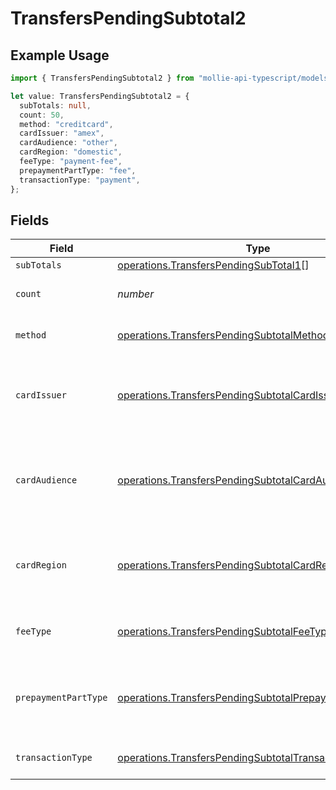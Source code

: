 # TransfersPendingSubtotal2

## Example Usage

```typescript
import { TransfersPendingSubtotal2 } from "mollie-api-typescript/models/operations";

let value: TransfersPendingSubtotal2 = {
  subTotals: null,
  count: 50,
  method: "creditcard",
  cardIssuer: "amex",
  cardAudience: "other",
  cardRegion: "domestic",
  feeType: "payment-fee",
  prepaymentPartType: "fee",
  transactionType: "payment",
};
```

## Fields

| Field                                                                                                                            | Type                                                                                                                             | Required                                                                                                                         | Description                                                                                                                      | Example                                                                                                                          |
| -------------------------------------------------------------------------------------------------------------------------------- | -------------------------------------------------------------------------------------------------------------------------------- | -------------------------------------------------------------------------------------------------------------------------------- | -------------------------------------------------------------------------------------------------------------------------------- | -------------------------------------------------------------------------------------------------------------------------------- |
| `subTotals`                                                                                                                      | [operations.TransfersPendingSubTotal1](../../models/operations/transferspendingsubtotal1.md)[]                                   | :heavy_minus_sign:                                                                                                               | N/A                                                                                                                              |                                                                                                                                  |
| `count`                                                                                                                          | *number*                                                                                                                         | :heavy_minus_sign:                                                                                                               | Number of transactions of this type                                                                                              | 50                                                                                                                               |
| `method`                                                                                                                         | [operations.TransfersPendingSubtotalMethod2](../../models/operations/transferspendingsubtotalmethod2.md)                         | :heavy_minus_sign:                                                                                                               | Payment type of the transactions                                                                                                 | creditcard                                                                                                                       |
| `cardIssuer`                                                                                                                     | [operations.TransfersPendingSubtotalCardIssuer2](../../models/operations/transferspendingsubtotalcardissuer2.md)                 | :heavy_minus_sign:                                                                                                               | In case of payments transactions with card, the card issuer will be available                                                    | amex                                                                                                                             |
| `cardAudience`                                                                                                                   | [operations.TransfersPendingSubtotalCardAudience2](../../models/operations/transferspendingsubtotalcardaudience2.md)             | :heavy_minus_sign:                                                                                                               | In case of payments trnsactions with card, the card audience will be available.                                                  | other                                                                                                                            |
| `cardRegion`                                                                                                                     | [operations.TransfersPendingSubtotalCardRegion2](../../models/operations/transferspendingsubtotalcardregion2.md)                 | :heavy_minus_sign:                                                                                                               | In case of payments transactions with card, the card region will be available.                                                   | domestic                                                                                                                         |
| `feeType`                                                                                                                        | [operations.TransfersPendingSubtotalFeeType2](../../models/operations/transferspendingsubtotalfeetype2.md)                       | :heavy_minus_sign:                                                                                                               | Present when the transaction represents a fee.                                                                                   | payment-fee                                                                                                                      |
| `prepaymentPartType`                                                                                                             | [operations.TransfersPendingSubtotalPrepaymentPartType2](../../models/operations/transferspendingsubtotalprepaymentparttype2.md) | :heavy_minus_sign:                                                                                                               | Prepayment part: fee itself, reimbursement, discount, VAT or rounding compensation.                                              | fee                                                                                                                              |
| `transactionType`                                                                                                                | [operations.TransfersPendingSubtotalTransactionType2](../../models/operations/transferspendingsubtotaltransactiontype2.md)       | :heavy_minus_sign:                                                                                                               | Represents the transaction type                                                                                                  | payment                                                                                                                          |